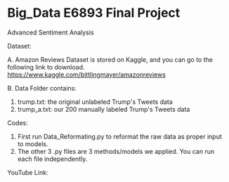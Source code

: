 # Big_Data E6893 Final Project
Advanced Sentiment Analysis

Dataset: 

A. Amazon Reviews Dataset is stored on Kaggle, and you can go to the following link to download. 
https://www.kaggle.com/bittlingmayer/amazonreviews

B. Data Folder contains:
  1. trump.txt: the original unlabeled Trump's Tweets data
  2. trump_a.txt: our 200 manually labeled Trump's Tweets data

Codes:
1. First run Data_Reformating.py to reformat the raw data as proper input to models.
2. The other 3 .py files are 3 methods/models we applied. You can run each file independently.

YouTube Link: 

